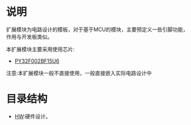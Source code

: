 # 说明

扩展模块为电路设计的模板，对于基于MCU的模块，主要预定义一些引脚功能，作用与开发板类似。

本扩展模块主要采用使用芯片:

- [PY32F002BF15U6](https://www.puyasemi.com/py32_xilie/2712.html)

注意:本扩展模块一般不直接使用，一般直接嵌入实际电路设计中

# 目录结构

- [HW](HW):硬件设计。